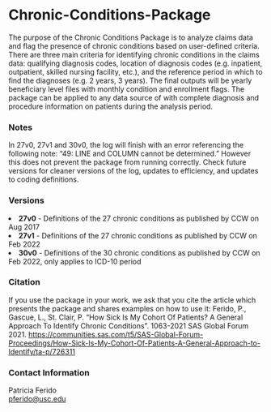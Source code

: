 # Chronic-Conditions-Package
The purpose of the Chronic Conditions Package is to analyze claims data and flag the presence of chronic conditions based on user-defined criteria. There are three main criteria for identifying chronic conditions in the claims data: qualifying diagnosis codes, location of diagnosis codes (e.g. inpatient, outpatient, skilled nursing facility, etc.), and the reference period in which to find the diagnoses (e.g. 2 years, 3 years). The final outputs will be yearly beneficiary level files with monthly condition and enrollment flags.
The package can be applied to any data source of with complete diagnosis and procedure information on patients during the analysis period.

### Notes
In 27v0, 27v1 and 30v0, the log will finish with an error referencing the following note: “49: LINE and COLUMN cannot be determined.” However this does not prevent the package from running correctly. Check future versions for cleaner versions of the log, updates to efficiency, and updates to coding definitions.

### Versions
<li> <strong>27v0</strong> - Definitions of the 27 chronic conditions as published by CCW on Aug 2017 </li>
<li> <strong>27v1</strong> - Definitions of the 27 chronic conditions as published by CCW on Feb 2022 </li>
<li> <strong>30v0</strong> - Definitions of the 30 chronic conditions as published by CCW on Feb 2022, only applies to ICD-10 period </li>

### Citation
If you use the package in your work, we ask that you cite the article which presents the package and shares examples on how to use it:
Ferido, P., Gascue, L.,  St. Clair, P. “How Sick Is My Cohort Of Patients? A General Approach To Identify Chronic Conditions”. 1063-2021 SAS Global Forum 2021.
https://communities.sas.com/t5/SAS-Global-Forum-Proceedings/How-Sick-Is-My-Cohort-Of-Patients-A-General-Approach-to-Identify/ta-p/726311

### Contact Information
Patricia Ferido  
pferido@usc.edu
